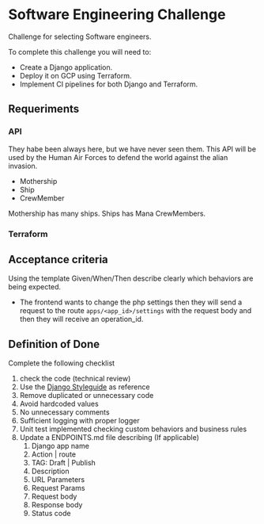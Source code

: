 # Software Engineering Challenge
Challenge for selecting Software engineers.

To complete this challenge you will need to:
- Create a Django application.
- Deploy it on GCP using Terraform.
- Implement CI pipelines for both Django and Terraform.

## Requeriments
### API
They habe been always here, but we have never seen them. This API will be used by the Human Air Forces to defend the world against the alian invasion.

- Mothership
- Ship
- CrewMember

Mothership has many ships.
Ships has Mana CrewMembers.
### Terraform

## Acceptance criteria
Using the template Given/When/Then describe clearly which behaviors are being expected.
- The frontend wants to change the php settings then they will send a request to the route `apps/<app_id>/settings` with the request body and then they will receive an operation_id.
## Definition of Done
Complete the following checklist
1. check the code (technical review)
2. Use the [Django Styleguide](https://github.com/HackSoftware/Django-Styleguide) as reference
3. Remove duplicated or unnecessary code
4. Avoid hardcoded values
5. No unnecessary comments
6. Sufficient logging with proper logger
7. Unit test implemented checking custom behaviors and business rules
8. Update a ENDPOINTS.md file describing (If applicable)
    1. Django app name
    2. Action | route
    3. TAG: Draft | Publish
    4. Description
    5. URL Parameters
    6. Request Params
    7. Request body
    8. Response body
    9. Status code

